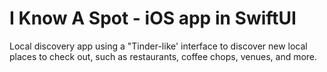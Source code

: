 # I Know A Spot - iOS app in SwiftUI
Local discovery app using a "Tinder-like' interface to discover new local places to check out, such as restaurants, coffee chops, venues, and more.
